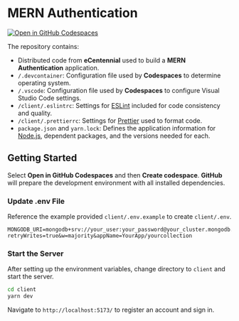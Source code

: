 # MERN Authentication

[![Open in GitHub Codespaces](https://github.com/codespaces/badge.svg)](https://codespaces.new/ttran375/mern-auth)

The repository contains:

* Distributed code from **eCentennial** used to build a **MERN Authentication** application.
* `/.devcontainer`: Configuration file used by **Codespaces** to determine operating system.
* `/.vscode`: Configuration file used by **Codespaces** to configure Visual Studio Code settings.
* `/client/.eslintrc`: Settings for [ESLint](https://eslint.org/) included for code consistency and quality.
* `/client/.prettierrc`: Settings for [Prettier](https://prettier.io/) used to format code.
* `package.json` and `yarn.lock`: Defines the application information for [Node.js](https://nodejs.org/), dependent packages, and the versions needed for each.

## Getting Started

Select **Open in GitHub Codespaces** and then **Create codespace**. **GitHub** will prepare the development environment with all installed dependencies.

### Update .env File

Reference the example provided `client/.env.example` to create `client/.env`.

```.env
MONGODB_URI=mongodb+srv://your_user:your_password@your_cluster.mongodb.net/YourDatabase?retryWrites=true&w=majority&appName=YourApp/yourcollection
```

### Start the Server

After setting up the environment variables, change directory to `client` and start the server.

```sh
cd client
yarn dev
```

Navigate to `http://localhost:5173/` to register an account and sign in.
